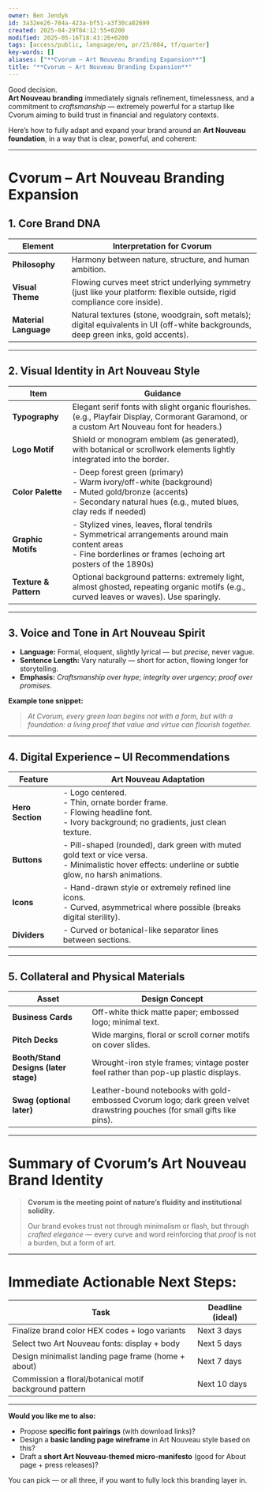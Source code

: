 ```yaml
---
owner: Ben Jendyk
id: 3a32ee26-784a-423a-bf51-a3f30ca82699
created: 2025-04-29T04:12:55+0200
modified: 2025-05-16T18:43:26+0200
tags: [access/public, language/en, pr/25/084, tf/quarter]
key-words: []
aliases: ["**Cvorum – Art Nouveau Branding Expansion**"]
title: "**Cvorum – Art Nouveau Branding Expansion**"
---
```


Good decision.  
**Art Nouveau branding** immediately signals refinement, timelessness, and a commitment to *craftsmanship* — extremely powerful for a startup like Cvorum aiming to build trust in financial and regulatory contexts.

Here’s how to fully adapt and expand your brand around an **Art Nouveau foundation**, in a way that is clear, powerful, and coherent:

---

# **Cvorum – Art Nouveau Branding Expansion**

## 1. **Core Brand DNA**

| Element | Interpretation for Cvorum |
|---------|---------------------------|
| **Philosophy** | Harmony between nature, structure, and human ambition. |
| **Visual Theme** | Flowing curves meet strict underlying symmetry (just like your platform: flexible outside, rigid compliance core inside). |
| **Material Language** | Natural textures (stone, woodgrain, soft metals); digital equivalents in UI (off-white backgrounds, deep green inks, gold accents). |

---

## 2. **Visual Identity in Art Nouveau Style**

| Item | Guidance |
|------|----------|
| **Typography** | Elegant serif fonts with slight organic flourishes. (e.g., Playfair Display, Cormorant Garamond, or a custom Art Nouveau font for headers.) |
| **Logo Motif** | Shield or monogram emblem (as generated), with botanical or scrollwork elements lightly integrated into the border. |
| **Color Palette** | - Deep forest green (primary)<br>- Warm ivory/off-white (background)<br>- Muted gold/bronze (accents)<br>- Secondary natural hues (e.g., muted blues, clay reds if needed) |
| **Graphic Motifs** | - Stylized vines, leaves, floral tendrils<br>- Symmetrical arrangements around main content areas<br>- Fine borderlines or frames (echoing art posters of the 1890s) |
| **Texture & Pattern** | Optional background patterns: extremely light, almost ghosted, repeating organic motifs (e.g., curved leaves or waves). Use sparingly. |

---

## 3. **Voice and Tone in Art Nouveau Spirit**

- **Language:** Formal, eloquent, slightly lyrical — but *precise*, never vague.  
- **Sentence Length:** Vary naturally — short for action, flowing longer for storytelling.  
- **Emphasis:** *Craftsmanship over hype*; *integrity over urgency*; *proof over promises*.

**Example tone snippet:**

> *At Cvorum, every green loan begins not with a form, but with a foundation: a living proof that value and virtue can flourish together.*

---

## 4. **Digital Experience – UI Recommendations**

| Feature | Art Nouveau Adaptation |
|---------|-------------------------|
| **Hero Section** | - Logo centered.<br>- Thin, ornate border frame.<br>- Flowing headline font.<br>- Ivory background; no gradients, just clean texture. |
| **Buttons** | - Pill-shaped (rounded), dark green with muted gold text or vice versa.<br>- Minimalistic hover effects: underline or subtle glow, no harsh animations. |
| **Icons** | - Hand-drawn style or extremely refined line icons.<br>- Curved, asymmetrical where possible (breaks digital sterility). |
| **Dividers** | - Curved or botanical-like separator lines between sections. |

---

## 5. **Collateral and Physical Materials**

| Asset | Design Concept |
|-------|----------------|
| **Business Cards** | Off-white thick matte paper; embossed logo; minimal text. |
| **Pitch Decks** | Wide margins, floral or scroll corner motifs on cover slides. |
| **Booth/Stand Designs (later stage)** | Wrought-iron style frames; vintage poster feel rather than pop-up plastic displays. |
| **Swag (optional later)** | Leather-bound notebooks with gold-embossed Cvorum logo; dark green velvet drawstring pouches (for small gifts like pins). |

---

# **Summary of Cvorum’s Art Nouveau Brand Identity**

> **Cvorum is the meeting point of nature’s fluidity and institutional solidity.**  
>  
> Our brand evokes trust not through minimalism or flash, but through *crafted elegance* — every curve and word reinforcing that *proof* is not a burden, but a form of art.

---

# **Immediate Actionable Next Steps:**

| Task | Deadline (ideal) |
|------|------------------|
| Finalize brand color HEX codes + logo variants | Next 3 days |
| Select two Art Nouveau fonts: display + body | Next 5 days |
| Design minimalist landing page frame (home + about) | Next 7 days |
| Commission a floral/botanical motif background pattern | Next 10 days |

---

**Would you like me to also:**  
- Propose **specific font pairings** (with download links)?  
- Design a **basic landing page wireframe** in Art Nouveau style based on this?  
- Draft a **short Art Nouveau-themed micro-manifesto** (good for About page + press releases)?  

You can pick — or all three, if you want to fully lock this branding layer in.